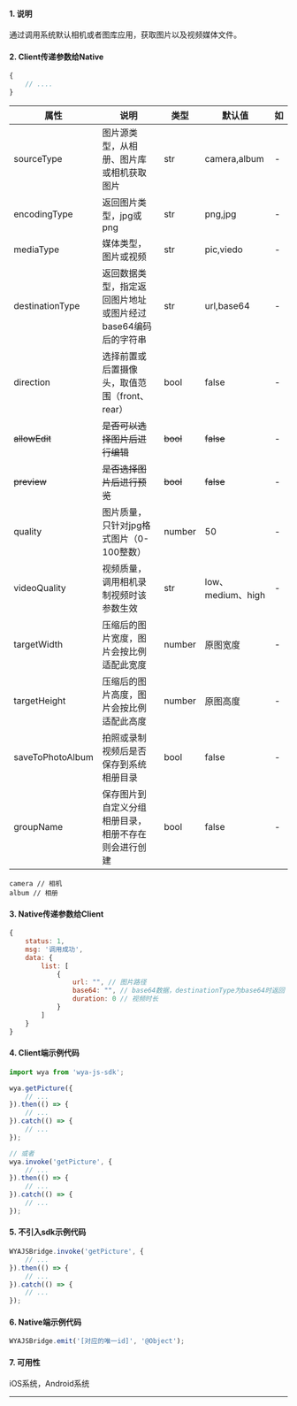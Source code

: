 #### 1. 说明

通过调用系统默认相机或者图库应用，获取图片以及视频媒体文件。

#### 2. Client传递参数给Native

```javascript
{
	// ....
}
```

属性 | 说明 | 类型 | 默认值 | 如
---|---|---|---|---
sourceType | 图片源类型，从相册、图片库或相机获取图片 | str | camera,album | -
encodingType | 返回图片类型，jpg或png | str | png,jpg | -
mediaType | 媒体类型，图片或视频 | str | pic,viedo | -
destinationType | 返回数据类型，指定返回图片地址或图片经过base64编码后的字符串 | str | url,base64 | -
direction | 选择前置或后置摄像头，取值范围（front、rear）| bool | false | -
~~allowEdit~~ | ~~是否可以选择图片后进行编辑~~| ~~bool~~ | ~~false~~ | -
~~preview~~ | ~~是否选择图片后进行预览~~ | ~~bool~~ | ~~false~~ | -
quality | 图片质量，只针对jpg格式图片（0-100整数） | number | 50 | -
videoQuality | 视频质量，调用相机录制视频时该参数生效 | str | low、medium、high | -
targetWidth | 压缩后的图片宽度，图片会按比例适配此宽度 | number | 原图宽度 | -
targetHeight | 压缩后的图片高度，图片会按比例适配此高度 | number | 原图高度 | -
saveToPhotoAlbum | 拍照或录制视频后是否保存到系统相册目录 | bool | false | -
groupName | 保存图片到自定义分组相册目录，相册不存在则会进行创建 | bool | false | -

```
camera // 相机
album // 相册
```

#### 3. Native传递参数给Client

```javascript
{
	status: 1,
	msg: '调用成功',
	data: {
		list: [
			{
				url: "", // 图片路径
				base64: "", // base64数据，destinationType为base64时返回
				duration: 0 // 视频时长
			}
		]
	}
}
```

#### 4. Client端示例代码

```javascript
import wya from 'wya-js-sdk';

wya.getPicture({
	// ...
}).then(() => {
	// ...
}).catch(() => {
	// ...
});

// 或者
wya.invoke('getPicture', {
	// ...
}).then(() => {
	// ...
}).catch(() => {
	// ...
});
```

#### 5. 不引入sdk示例代码

```javascript
WYAJSBridge.invoke('getPicture', {
	// ...
}).then(() => {
	// ...
}).catch(() => {
	// ...
});
```

#### 6. Native端示例代码

```javascript
WYAJSBridge.emit('[对应的唯一id]', '@Object');
```

#### 7. 可用性

iOS系统，Android系统

---------

